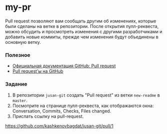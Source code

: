 # my-pr

Pull request позволяют вам сообщать другим об изменениях, которые были сделаны на ветке в репозитории. После открытия пулл-реквеста, можно обсудить и просмотреть изменения с другими разработчиками и добавить новые коммиты, прежде чем изменения будут объединены в основную ветку.

### Полезное

- [Официальная документация GitHub: Pull request](https://docs.github.com/en/pull-requests/collaborating-with-pull-requests/proposing-changes-to-your-work-with-pull-requests/about-pull-requests)
- [Pull request'ы на GitHub](https://habr.com/ru/post/125999/)

### Задание

1. В репозитории `jusan-git` создать "Pull request" из ветки `new-readme` в `master`.
2. Посмотрите на странице пулл-реквеста, как отображаются окна: Conversation, Commits, Checks, Files changed.
3. Прислать ссылку на pull-request.




https://github.com/kashkenovbagdat/jusan-git/pull/1
